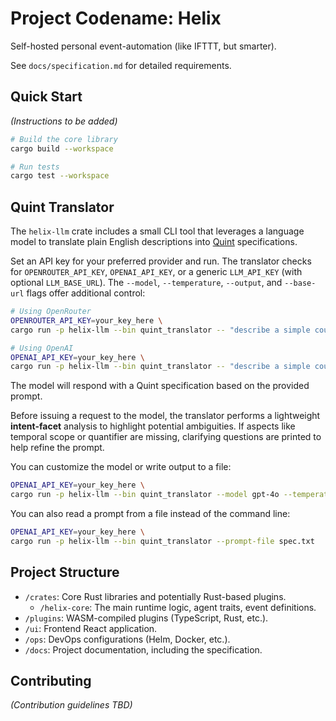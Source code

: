 # Project Codename: Helix

Self-hosted personal event-automation (like IFTTT, but smarter).

See `docs/specification.md` for detailed requirements.

## Quick Start

*(Instructions to be added)*

```bash
# Build the core library
cargo build --workspace

# Run tests
cargo test --workspace
```

## Quint Translator

The `helix-llm` crate includes a small CLI tool that leverages a language model to translate plain English descriptions into [Quint](https://quint-lang.org) specifications.

Set an API key for your preferred provider and run. The translator checks for `OPENROUTER_API_KEY`, `OPENAI_API_KEY`, or a generic `LLM_API_KEY` (with optional `LLM_BASE_URL`). The `--model`, `--temperature`, `--output`, and `--base-url` flags offer additional control:

```bash
# Using OpenRouter
OPENROUTER_API_KEY=your_key_here \
cargo run -p helix-llm --bin quint_translator -- "describe a simple counter that increments"

# Using OpenAI
OPENAI_API_KEY=your_key_here \
cargo run -p helix-llm --bin quint_translator -- "describe a simple counter that increments"
```

The model will respond with a Quint specification based on the provided prompt.

Before issuing a request to the model, the translator performs a lightweight **intent-facet** analysis to highlight potential ambiguities. If aspects like temporal scope or quantifier are missing, clarifying questions are printed to help refine the prompt.

You can customize the model or write output to a file:

```bash
OPENAI_API_KEY=your_key_here \
cargo run -p helix-llm --bin quint_translator --model gpt-4o --temperature 0.1 --output counter.qnt -- "describe a simple counter that increments"
```

You can also read a prompt from a file instead of the command line:

```bash
OPENAI_API_KEY=your_key_here \
cargo run -p helix-llm --bin quint_translator --prompt-file spec.txt
```

## Project Structure

- `/crates`: Core Rust libraries and potentially Rust-based plugins.
  - `/helix-core`: The main runtime logic, agent traits, event definitions.
- `/plugins`: WASM-compiled plugins (TypeScript, Rust, etc.).
- `/ui`: Frontend React application.
- `/ops`: DevOps configurations (Helm, Docker, etc.).
- `/docs`: Project documentation, including the specification.

## Contributing

*(Contribution guidelines TBD)*
